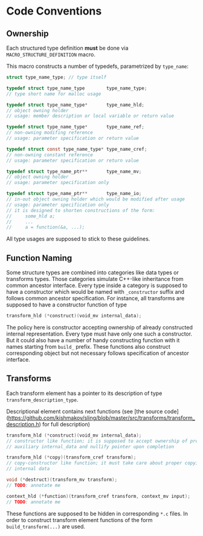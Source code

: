 # Code Conventions

## Ownership

Each structured type definition **must** be done via ```MACRO_STRUCTURE_DEFINITION``` macro.

This macro constructs a number of typedefs, parametrized by ```type_name```:

```c
struct type_name_type; // type itself

typedef struct type_name_type        type_name_type;
// type short name for malloc usage

typedef struct type_name_type*       type_name_hld;
// object owning holder
// usage: member description or local variable or return value

typedef struct type_name_type*       type_name_ref;
// non-owning modifing reference
// usage: parameter specification or return value

typedef struct const type_name_type* type_name_cref;
// non-owning constant reference
// usage: parameter specification or return value

typedef struct type_name_ptr**       type_name_mv;
// object owning holder
// usage: parameter specification only

typedef struct type_name_ptr**       type_name_io;
// in-out object owning holder which would be modified after usage
// usage: parameter specification only
// it is designed to shorten constructions of the form:
//     some_hld a;
//     ...
//     a = function(&a, ...);
```

All type usages are supposed to stick to these guidelines.

## Function Naming

Some structure types are combined into categories like data types or transforms types. Those
categories simulate C++-like inheritance from common ancestor interface. Every type inside a
category is supposed to have a constructor which would be named with ```_constructor``` suffix
and follows common ancestor specification. For instance, all transforms are supposed to have
a constructor function of type
```c
transform_hld (*construct)(void_mv internal_data);
```
The policy here is constructor accepting ownership of already constructed internal representation.
Every type must have only one such a constructor. But it could also have a number of handy
constructing function with it names starting from ```build_``` prefix. These functions also
construct corresponding object but not necessary follows specification of ancestor interface.

## Transforms

Each transform element has a pointer to its description of type ```transform_description_type```.

Descriptional element contains next functions (see [the source code]
(https://github.com/kishmakov/sling/blob/master/src/transforms/transform_description.h) for full
description)

```c
transform_hld (*construct)(void_mv internal_data);
// constructor like function; it is supposed to accept ownership of provided
// auxiliary internal_data and nullify pointer upon completion

transform_hld (*copy)(transform_cref transform);
// copy-constructor like function; it must take care about proper copying of
// internal data

void (*destruct)(transform_mv transform);
// TODO: annotate me

context_hld (*function)(transform_cref transform, context_mv input);
// TODO: annotate me
```

These functions are supposed to be hidden in corresponding ```*.c``` files. In order to construct
transform element functions of the form ```build_transform(...)``` are used.